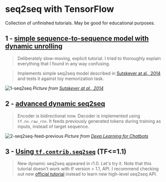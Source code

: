 # seq2seq with TensorFlow
Collection of unfinished tutorials. May be good for educational purposes.

## **1 - [simple sequence-to-sequence model with dynamic unrolling](1-seq2seq.ipynb)**
> Deliberately slow-moving, explicit tutorial. I tried to thoroughly explain everything that I found in any way confusing.

> Implements simple seq2seq model described in [Sutskever at al., 2014](https://arxiv.org/abs/1409.3215) and tests it against toy memorization task.

![1-seq2seq](pictures/1-seq2seq.png)
*Picture from [Sutskever at al., 2014](https://arxiv.org/abs/1409.3215)*

## **2 - [advanced dynamic seq2seq](2-seq2seq-advanced.ipynb)**
> Encoder is bidirectional now. Decoder is implemented using `tf.nn.raw_rnn`. It feeds previously generated tokens during training as inputs, instead of target sequence.

![2-seq2seq-feed-previous](pictures/2-seq2seq-feed-previous.png)
*Picture from [Deep Learning for Chatbots](http://www.wildml.com/2016/04/deep-learning-for-chatbots-part-1-introduction/)*

## **3 - [Using `tf.contrib.seq2seq`](3-seq2seq-native-new.ipynb)** (TF<=1.1)
> New dynamic seq2seq appeared in r1.0. Let's try it.
Note that this tutorial doesn't work with tf version > 1.1, API.
I recommend checking out new [official tutorial](https://github.com/tensorflow/nmt) instead to learn new high-level seq2seq API.